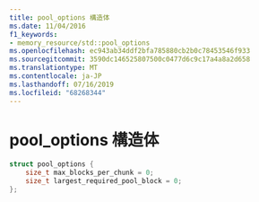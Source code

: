 ```yaml
---
title: pool_options 構造体
ms.date: 11/04/2016
f1_keywords:
- memory_resource/std::pool_options
ms.openlocfilehash: ec943ab34ddf2bfa785880cb2b0c78453546f933
ms.sourcegitcommit: 3590dc146525807500c0477d6c9c17a4a8a2d658
ms.translationtype: MT
ms.contentlocale: ja-JP
ms.lasthandoff: 07/16/2019
ms.locfileid: "68268344"
---
```

# <a name="pooloptions-structure"></a>pool_options 構造体

```cpp
struct pool_options {
    size_t max_blocks_per_chunk = 0;
    size_t largest_required_pool_block = 0;
};
```
